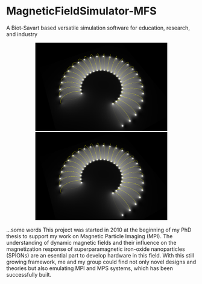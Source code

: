 # MagneticFieldSimulator-MFS

A Biot-Savart based versatile simulation software for education, research, and industry


<p align="center">
  <img src="/img/main_img.png" width="350" title="screenshot">
  <img src="/img/main_img.png" width="350" alt="accessibility text">
</p>


...some words
This project was started in 2010 at the beginning of my PhD thesis to support my work
on Magnetic Particle Imaging (MPI).
The understanding of dynamic magnetic fields and their influence on the magnetization
response of superparamagnetic iron-oxide nanoparticles (SPIONs) are an esential part
to develop hardware in this field.
With this still growing framework, me and my group could find not only novel designs
and theories but also emulating MPI and MPS systems, which has been successfully built.

